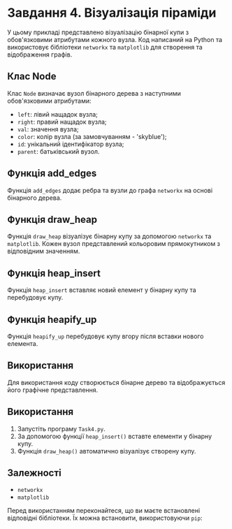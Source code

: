 # Завдання 4. Візуалізація піраміди

У цьому прикладі представлено візуалізацію бінарної купи з обов'язковими атрибутами кожного вузла. Код написаний на Python та використовує бібліотеки `networkx` та `matplotlib` для створення та відображення графів.

## Клас Node

Клас `Node` визначає вузол бінарного дерева з наступними обов'язковими атрибутами:
- `left`: лівий нащадок вузла;
- `right`: правий нащадок вузла;
- `val`: значення вузла;
- `color`: колір вузла (за замовчуванням - 'skyblue');
- `id`: унікальний ідентифікатор вузла;
- `parent`: батьківський вузол.

## Функція add_edges

Функція `add_edges` додає ребра та вузли до графа `networkx` на основі бінарного дерева.

## Функція draw_heap

Функція `draw_heap` візуалізує бінарну купу за допомогою `networkx` та `matplotlib`. Кожен вузол представлений кольоровим прямокутником з відповідним значенням.

## Функція heap_insert

Функція `heap_insert` вставляє новий елемент у бінарну купу та перебудовує купу.

## Функція heapify_up

Функція `heapify_up` перебудовує купу вгору після вставки нового елемента.

## Використання

Для використання коду створюється бінарне дерево та відображується його графічне представлення.

## Використання

1. Запустіть програму `Task4.py`.
2. За допомогою функції `heap_insert()` вставте елементи у бінарну купу.
3. Функція `draw_heap()` автоматично візуалізує створену купу.

## Залежності

- `networkx`
- `matplotlib`

Перед використанням переконайтеся, що ви маєте встановлені відповідні бібліотеки. Їх можна встановити, використовуючи `pip`:

